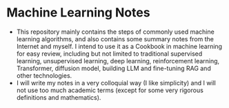 
# Machine Learning Notes
- This repository mainly contains the steps of commonly used machine learning algorithms, and also contains some summary notes from the Internet and myself. I intend to use it as a Cookbook in machine learning for easy review, including but not limited to traditional supervised learning, unsupervised learning, deep learning, reinforcement learning, Transformer, diffusion model, building LLM and fine-tuning RAG and other technologies.
- I will write my notes in a very colloquial way (I like simplicity) and I will not use too much academic terms (except for some very rigorous definitions and mathematics).


